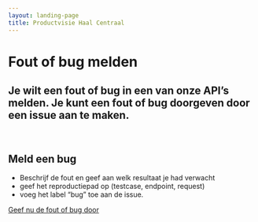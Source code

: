 ```yaml
---
layout: landing-page
title: Productvisie Haal Centraal
---
```


# Fout of bug melden
## Je wilt een fout of bug in een van onze API’s melden. Je kunt een fout of bug doorgeven door een issue aan te maken. 
&nbsp;

## Meld een bug
* Beschrijf de fout en geef aan welk resultaat je had verwacht
* geef het reproductiepad op (testcase, endpoint, request)
* voeg het label “bug” toe aan de issue.

[Geef nu de fout of bug door](http://example.com)

